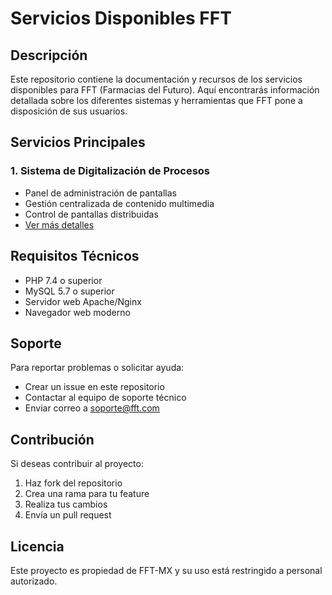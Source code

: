 # Servicios Disponibles FFT

## Descripción
Este repositorio contiene la documentación y recursos de los servicios disponibles para FFT (Farmacias del Futuro). Aquí encontrarás información detallada sobre los diferentes sistemas y herramientas que FFT pone a disposición de sus usuarios.

## Servicios Principales

### 1. Sistema de Digitalización de Procesos
- Panel de administración de pantallas
- Gestión centralizada de contenido multimedia
- Control de pantallas distribuidas
- [Ver más detalles](./Digitalizacion-Pantallas/README.md)

## Requisitos Técnicos
- PHP 7.4 o superior
- MySQL 5.7 o superior
- Servidor web Apache/Nginx
- Navegador web moderno

## Soporte
Para reportar problemas o solicitar ayuda:
- Crear un issue en este repositorio
- Contactar al equipo de soporte técnico
- Enviar correo a soporte@fft.com

## Contribución
Si deseas contribuir al proyecto:
1. Haz fork del repositorio
2. Crea una rama para tu feature
3. Realiza tus cambios
4. Envía un pull request

## Licencia
Este proyecto es propiedad de FFT-MX y su uso está restringido a personal autorizado.
